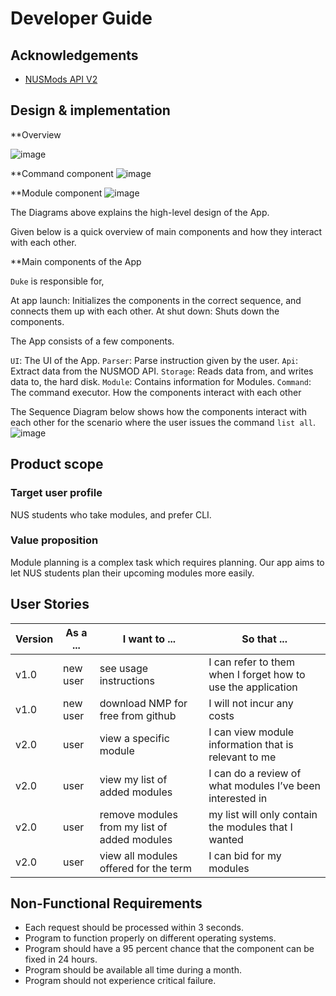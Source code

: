 # Developer Guide

## Acknowledgements

* [NUSMods API V2](https://api.nusmods.com/v2/)

## Design & implementation

**Overview

![image](https://user-images.githubusercontent.com/43517460/141647688-eaeb4429-adce-4b07-8880-19a1ec8c8265.png)

**Command component
![image](https://user-images.githubusercontent.com/43517460/141647430-0364958b-006a-407a-aa2e-873ea0b65c1b.png)

**Module component
![image](https://user-images.githubusercontent.com/43517460/141647609-91b453de-9d9f-44f6-b72a-332efaa60474.png)



The Diagrams above explains the high-level design of the App.

Given below is a quick overview of main components and how they interact with each other.

**Main components of the App

`Duke` is responsible for,

At app launch: Initializes the components in the correct sequence, and connects them up with each other.
At shut down: Shuts down the components.

The App consists of a few components.

`UI`: The UI of the App.
`Parser`: Parse instruction given by the user.
`Api`: Extract data from the NUSMOD API.
`Storage`: Reads data from, and writes data to, the hard disk.
`Module`: Contains information for Modules.
`Command`: The command executor.
How the components interact with each other

The Sequence Diagram below shows how the components interact with each other for the scenario where the user issues the command `list all`.
![image](https://user-images.githubusercontent.com/43517460/141649574-dde6abbc-4bb6-407e-82b1-90bf63017c47.png)


## Product scope
### Target user profile

NUS students who take modules, and prefer CLI.

### Value proposition

Module planning is a complex task which requires planning. Our app aims to let NUS students plan their upcoming modules more easily. 

## User Stories

|Version| As a ... | I want to ... | So that ...|
|--------|----------|---------------|------------------|
|v1.0|new user|see usage instructions|I can refer to them when I forget how to use the application|
|v1.0|new user|download NMP for free from github|I will not incur any costs|
|v2.0|user|view a specific module|I can view module information that is relevant to me|
|v2.0|user|view my list of added modules|I can do a review of what modules I’ve been interested in|
|v2.0|user|remove modules from my list of added modules|my list will only contain the modules that I wanted|
|v2.0|user|view all modules offered for the term|I can bid for my modules|

## Non-Functional Requirements

- Each request should be processed within 3 seconds.
- Program to function properly on different operating systems.
- Program should have a 95 percent chance that the component can be fixed in 24 hours.
- Program should be available all time during a month.
- Program should not experience critical failure.



